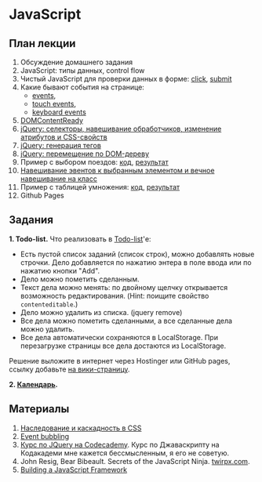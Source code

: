 JavaScript
========


План лекции
------

1. Обсуждение домашнего задания
2. JavaScript: типы данных, control flow
1. Чистый JavaScript для проверки данных в форме: [click](http://jsfiddle.net/u56uW/10/), [submit](http://jsfiddle.net/u56uW/4/)
4. Какие бывают события на странице:
    - [events](http://www.w3schools.com/tags/ref_eventattributes.asp),
    - [touch events](https://developer.mozilla.org/en-US/docs/Web/Guide/Events/Touch_events),
    - [keyboard events](http://javascript.info/tutorial/keyboard-events)
2. [DOMContentReady](https://gist.github.com/vpavlenko/9092030)
7. [jQuery: селекторы, навешивание обработчиков, изменение атрибутов и CSS-свойств](http://jsfiddle.net/J45tc/12/)
8. [jQuery: генерация тегов](http://jsfiddle.net/Ta576/3/)
9. [jQuery: перемещение по DOM-дереву](http://jsfiddle.net/5CyNu/4/)
2. Пример с выбором поездов: [код](rasp), [результат](http://vpavlenko.github.io/web-programming/02-js/rasp/)
3. [Навешивание эвентов к выбранным элементом и вечное навешивание на класс](http://jsfiddle.net/8YbM9/3/)
10. Пример с таблицей умножения: [код](multiplication), [результат](http://vpavlenko.github.io/web-programming/02-js/multiplication/)
11. Github Pages


Задания
-------

**1. Todo-list.** Что реализовать в [Todo-list](http://ahamlett.com/Backbone.localStorage/examples/index.html)'е:

- Есть пустой список заданий (список строк), можно добавлять новые строчки. Дело добавляется по нажатию энтера в поле ввода или по нажатию кнопки "Add".
- Дело можно пометить сделанным.
- Текст дела можно менять: по двойному щелчку открывается возможность редактирования. (Hint: поищите свойство `contenteditable`.)
- Дело можно удалить из списка. (jquery remove)
- Все дела можно пометить сделанными, а все сделанные дела можно удалить.
- Все дела автоматически сохраняются в LocalStorage. При перезагрузке страницы все дела достаются из LocalStorage.

Решение выложите в интернет через Hostinger или GitHub pages, ссылку добавьте [на вики-страницу](https://github.com/vpavlenko/web-programming/wiki/%D0%A0%D0%B5%D1%88%D0%B5%D0%BD%D0%B8%D1%8F-%D0%B7%D0%B0%D0%B4%D0%B0%D0%BD%D0%B8%D0%B9-%D0%B7%D0%B0%D0%BD%D1%8F%D1%82%D0%B8%D1%8F-2).

**2. [Календарь](https://github.com/glibin/hh-school-frontend).**


Материалы
--------

1. [Наследование и каскадность в CSS](http://www.puzzleweb.ru/css/18_inherit_cascade.php)
2. [Event bubbling](http://habrahabr.ru/post/126471/)
1. [Курс по JQuery на Codecademy](http://www.codecademy.com/en/tracks/jquery). Курс по Джаваскрипту на Кодакадеми мне кажется бессмысленным, я его не советую.
3. John Resig, Bear Bibeault. Secrets of the JavaScript Ninja. [twirpx.com](http://www.twirpx.com/).
4. [Building a JavaScript Framework](books/build-a-javascript-framework.pdf)
